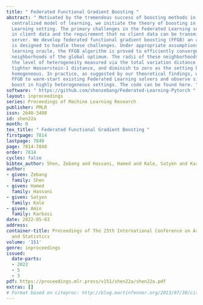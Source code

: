 ```yaml
---
title: " Federated Functional Gradient Boosting "
abstract: " Motivated by the tremendous success of boosting methods in the standard
  centralized model of learning, we initiate the theory of boosting in the Federated
  Learning setting. The primary challenges in the Federated Learning setting are heterogeneity
  in client data and the requirement that no client data can be transmitted to the
  server. We develop federated functional gradient boosting (FFGB) an algorithm that
  is designed to handle these challenges. Under appropriate assumptions on the weak
  learning oracle, the FFGB algorithm is proved to efficiently converge to certain
  neighborhoods of the global optimum. The radii of these neighborhoods depend upon
  the level of heterogeneity measured via the total variation distance and the much
  tighter Wasserstein-1 distance, and diminish to zero as the setting becomes more
  homogeneous. In practice, as suggested by our theoretical findings, we propose using
  FFGB to warm-start existing Federated Learning solvers and observe significant performance
  boost in highly heterogeneous settings. The code can be found here. "
software: " https://github.com/shenzebang/Federated-Learning-Pytorch "
layout: inproceedings
series: Proceedings of Machine Learning Research
publisher: PMLR
issn: 2640-3498
id: shen22a
month: 0
tex_title: " Federated Functional Gradient Boosting "
firstpage: 7814
lastpage: 7840
page: 7814-7840
order: 7814
cycles: false
bibtex_author: Shen, Zebang and Hassani, Hamed and Kale, Satyen and Karbasi, Amin
author:
- given: Zebang
  family: Shen
- given: Hamed
  family: Hassani
- given: Satyen
  family: Kale
- given: Amin
  family: Karbasi
date: 2022-05-03
address:
container-title: Proceedings of The 25th International Conference on Artificial Intelligence
  and Statistics
volume: '151'
genre: inproceedings
issued:
  date-parts:
  - 2022
  - 5
  - 3
pdf: https://proceedings.mlr.press/v151/shen22a/shen22a.pdf
extras: []
# Format based on citeproc: http://blog.martinfenner.org/2013/07/30/citeproc-yaml-for-bibliographies/
---
```

